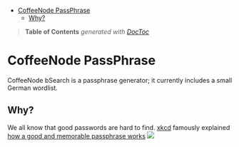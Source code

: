 

- [CoffeeNode PassPhrase](#coffeenode-passphrase)
	- [Why?](#why)

> **Table of Contents**  *generated with [DocToc](http://doctoc.herokuapp.com/)*


# CoffeeNode PassPhrase

CoffeeNode bSearch is a passphrase generator; it currently includes a small German wordlist.

## Why?

We all know that good passwords are hard to find. [xkcd](http://xkcd.com) famously explained [how a
good and memorable passphrase works](http://xkcd.com/936/)
![](http://imgs.xkcd.com/comics/password_strength.png)

